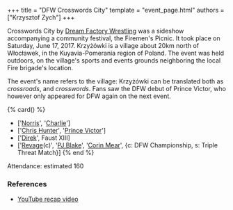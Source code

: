 +++
title = "DFW Crosswords City"
template = "event_page.html"
authors = ["Krzysztof Zych"]
+++

Crosswords City by [Dream Factory Wrestling](@/o/dfw.md) was a sideshow accompanying a community festival, the Firemen's Picnic. It took place on Saturday, June 17, 2017. Krzyżówki is a village about 20km north of Włocławek, in the Kuyavia-Pomerania region of Poland. The event was held outdoors, on the village's sports and events grounds neighboring the local Fire brigade's location.

The event's name refers to the village: Krzyżówki can be translated both as _crossroads_, and _crosswords_. Fans saw the DFW debut of Prince Victor, who however only appeared for DFW again on the next event.

{% card() %}
- ['[Norris](@/w/isnorr.md)', '[Charlie](@/w/madman-charlie.md)']
- ['[Chris Hunter](@/w/chris-hunter.md)', '[Prince Victor](@/w/vic-golden.md)']
- ['[Direk](@/w/direk.md)', Faust XIII]
- ['[Revage](@/w/rafael-kid.md)(c)', '[PJ Blake](@/w/pj-blake.md)', '[Corin Mear](@/w/corin-mear.md)',
  {c: DFW Championship, s: Triple Threat Match}]
{% end %}

Attendance: estimated 160

### References

* [YouTube recap video](https://www.youtube.com/watch?v=ZuTFRH6c0gg)
